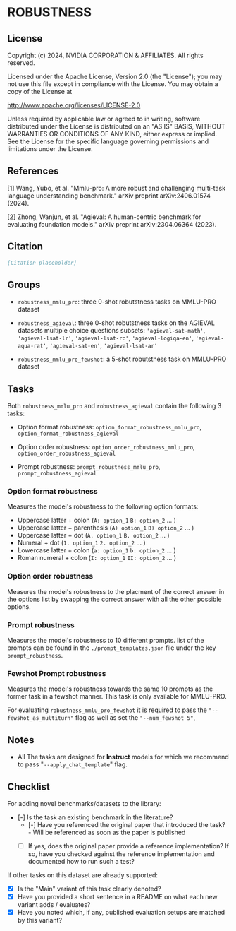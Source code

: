 # ROBUSTNESS

## License

Copyright (c) 2024, NVIDIA CORPORATION & AFFILIATES.  All rights reserved.

Licensed under the Apache License, Version 2.0 (the "License");
you may not use this file except in compliance with the License.
You may obtain a copy of the License at

   http://www.apache.org/licenses/LICENSE-2.0

Unless required by applicable law or agreed to in writing, software
distributed under the License is distributed on an "AS IS" BASIS,
WITHOUT WARRANTIES OR CONDITIONS OF ANY KIND, either express or implied.
See the License for the specific language governing permissions and
limitations under the License.

## References
[1] Wang, Yubo, et al. "Mmlu-pro: A more robust and challenging multi-task language understanding benchmark." arXiv preprint arXiv:2406.01574 (2024).

[2] Zhong, Wanjun, et al. "Agieval: A human-centric benchmark for evaluating foundation models." arXiv preprint arXiv:2304.06364 (2023).


## Citation
```bib
[Citation placeholder]
```

## Groups

- `robustness_mmlu_pro`: three 0-shot robutstness tasks on MMLU-PRO dataset

- `robustness_agieval`: three 0-shot robutstness tasks on the AGIEVAL datasets multiple choice questions subsets:  `'agieval-sat-math'`, `'agieval-lsat-lr'`, `'agieval-lsat-rc'`, `'agieval-logiqa-en'`, `'agieval-aqua-rat'`, `'agieval-sat-en'`, `'agieval-lsat-ar'` 

- `robustness_mmlu_pro_fewshot`: a 5-shot robutstness task on MMLU-PRO dataset

## Tasks

Both `robustness_mmlu_pro` and `robustness_agieval` contain the following 3 tasks:

* Option format robustness: `option_format_robustness_mmlu_pro`, `option_format_robustness_agieval`

* Option order robustness: 
`option_order_robustness_mmlu_pro`, `option_order_robustness_agieval`

* Prompt robustness: 
`prompt_robustness_mmlu_pro`, 
`prompt_robustness_agieval`

### Option format robustness

Measures the model's robustness to the following option formats:
<br>
- Uppercase latter + colon (`A: option_1` `B: option_2` ... )
- Uppercase latter + parenthesis (`A) option_1` `B) option_2` ... )
- Uppercase latter + dot (`A. option_1` `B. option_2` ... )
- Numeral + dot (`1. option_1` `2. option_2` ... )
- Lowercase latter + colon (`a: option_1` `b: option_2` ... )
- Roman numeral + colon (`I: option_1` `II: option_2` ... )

### Option order robustness

Measures the model's robustness to the placment of the correct answer in the options list by swapping the correct answer with all the other possible options.

### Prompt robustness

Measures the model's robustness to 10 different prompts. list of the prompts can be found in the `./prompt_templates.json` file under the key `prompt_robustness`.

### Fewshot Prompt robustness

Measures the model's robustness towards the same 10 prompts as the former task in a fewshot manner. This task is only available for MMLU-PRO.

For evaluating `robustness_mmlu_pro_fewshot` it is required to pass the `"--fewshot_as_multiturn"` flag as well as set the `"--num_fewshot 5"`,

## Notes

- All The tasks are designed for **Instruct** models for which we recommend to pass "`--apply_chat_template`" flag.


## Checklist

For adding novel benchmarks/datasets to the library:
* [-] Is the task an existing benchmark in the literature?
  * [-] Have you referenced the original paper that introduced the task? - Will be referenced as soon as the paper is published
  * [ ] If yes, does the original paper provide a reference implementation? If so, have you checked against the reference implementation and documented how to run such a test?


If other tasks on this dataset are already supported:
* [x] Is the "Main" variant of this task clearly denoted?
* [x] Have you provided a short sentence in a README on what each new variant adds / evaluates?
* [x] Have you noted which, if any, published evaluation setups are matched by this variant?